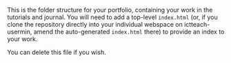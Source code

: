 This is the folder structure for your portfolio, containing your work in the tutorials and journal. You will need to add a top-level `index.html` (or, if you clone the repository directly into your individual webspace on ictteach-usermin, amend the auto-generated `index.html` there) to provide an index to your work.

You can delete this file if you wish.